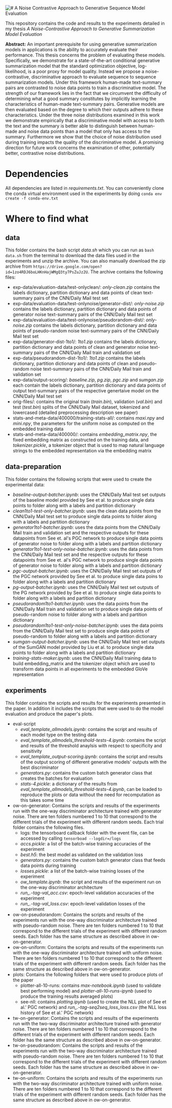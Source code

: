 ![# A Noise Contrastive Approach to Generative Sequence Model Evaluation](https://github.com/peglegpete/gen-seq-noise/blob/master/git-title.png)

This repository contains the code and results to the experiments detailed in my thesis *A Noise-Contrastive Approach to Generative Summarization Model Evaluation*

**Abstract:** An important prerequisite for using generative summarization models in applications is the ability to accurately evaluate their performance. This thesis concerns the problem of evaluating these models. Specifically, we demonstrate for a state-of-the-art conditional generative summarization model that the standard optimization objective, log-likelihood, is a poor proxy for model quality. Instead we propose a noise-contrastive, discriminative approach to evaluate sequence to sequence summarization models. Under this framework human-made text-summary pairs are contrasted to noise data points to train a discriminative model. The strength of our framework lies in the fact that we circumvent the difficulty of determining what a good summary constitutes by implicitly learning the characteristics of human-made text-summary pairs. Generative models are then evaluated based on the degree to which their outputs adhere to these characteristics. Under the three noise distributions examined in this work we demonstrate empirically that a discriminative model with access to both the text and the summary is better able to distinguish between human-made and noise data points than a model that only has access to the summary. Furthermore we show that the choice of noise distribution used during training impacts the quality of the discriminative model. A promising direction for future work concerns the examination of other, potentially better, contrastive noise distributions.
# Dependencies
All dependencies are listed in *requirements.txt*. You can conveniently clone the conda virtual environment used in the experiments by doing `conda env create -f conda-env.txt`

# Where to find what
## data
This folder contains the bash script *data.sh* which you can run as `bash data.sh` from the terminal to download the data files used in the experiments and unzip the archive. You can also manually download the zip archive from `https://drive.google.com/open?id=1zo4RDJ6boLHKnHajWMgQ3ty7PsZuJz2U`. The archive contains the following files:
- exp-data/evaluation-data/test-onlyclean/: *only-clean.zip* contains the labels dictionary, partition dictionary and data points of clean text-summary pairs of the CNN/Daily Mail test set
- exp-data/evaluation-data/test-onlynoise/generator-dist/: *only-noise.zip* contains the labels dictionary, partition dictionary and data points of generator noise text-summary pairs of the CNN/Daily Mail test set
- exp-data/evaluation-data/test-onlynoise/pseudorandom-dist/: *only-noise.zip* contains the labels dictionary, partition dictionary and data points of pseudo-random noise text-summary pairs of the CNN/Daily Mail test set
- exp-data/generator-dist-1to1/: *1to1.zip* contains the labels dictionary, partition dictionary and data points of clean and generator noise text-summary pairs of the CNN/Daily Mail train and validation set
- exp-data/pseudorandom-dist-1to1/: *1to1.zip* contains the labels dictionary, partition dictionary and data points of clean and pseudo-random noise text-summary pairs of the CNN/Daily Mail train and validation set
- exp-data/output-scoring/: *baseline.zip*, *pg.zip*, *pgc.zip* and *sumgan.zip* each contain the labels dictionary, partition dictionary and data points of output text-summary pairs of the respective genertaive model on the CNN/Daily Mail test set
- orig-files/: contains the original train (*train.bin*), validation (*val.bin*) and test (*test.bin*) splits of the CNN/Daily Mail dataset, tokenized and lowercased (detailed preprocessing description see paper)
- stats-and-meta-data/400000/training-stats-all/: contains *maxi.npy* and *mini.npy*, the parameters for the uniform noise as computed on the embedded training data
- stats-and-meta-data/400000/: contains *embedding_matrix.npy*, the fixed embedding matrix as constructed on the training data, and *tokenizer.pickle*, a tokenizer object that is used to map natural language strings to the embedded representation via the embedding matrix

## data-preparation
This folder contains the following scripts that were used to create the experimental data:
- *baseline-output-batcher.ipynb*: uses the CNN/Daily Mail test set outputs of the baseline model provided by See et al. to produce single data points to folder along with a labels and partition dictionary
- *clean1to1-test-only-batcher.ipynb*: uses the clean data points from the CNN/Daily Mail test set to produce single data points to folder along with a labels and partition dictionary
- *generator1to1-batcher.ipynb*: uses the data points from the CNN/Daily Mail train and validation set and the respective outputs for these datapoints from See et. al's PGC network to produce single data points of generator noise to folder along with a labels and partition dictionary
- *generator1to1-test-only-noise-batcher.ipynb*: uses the data points from the CNN/Daily Mail test set and the respective outputs for these datapoints from See et. al's PGC network to produce single data points of generator noise to folder along with a labels and partition dictionary
- *pgc-output-batcher.ipynb*: uses the CNN/Daily Mail test set outputs of the PGC network provided by See et al. to produce single data poins to folder along with a labels and partition dictionary
- *pg-output-batcher.ipynb*: uses the CNN/Daily Mail test set outputs of the PG network provided by See et al. to produce single data points to folder along with a labels and partition dictionary
- *pseudorandom1to1-batcher.ipynb*: uses the data points from the CNN/Daily Mail train and validation set to produce single data points of pseudo-random noise to folder along with a labels and partition dictionary
- *pseudorandom1to1-test-only-noise-batcher.ipynb*: uses the data points from the CNN/Daily Mail test set to produce single data points of pseudo-random to folder along with a labels and partition dictionary
- *sumgan-output-batcher.ipynb*: uses the CNN/Daily Mail test set outputs of the SumGAN model provided by Liu et al. to produce single data points to folder along with a labels and partition dictionary
- *training-stats-maker.ipynb*: uses the CNN/Daily Mail training data to build embedding_matrix and the tokenizer object which are used to transform data points in all experiments to the embedded GloVe representation
## experiments
This folder contains the scripts and results for the experiments presented in the paper. In addition it includes the scripts that were used to do the model evaluation and produce the paper's plots.
- eval-script
  - *eval_template_allmodels.ipynb*: contains the script and results of each model type on the testing data
  - *eval_template_allmodels_threshold-tests-4.ipynb*: contains the script and results of the threshold anaylsis with respect to specificity and sensitivity
  - *eval_template_output-scoring.ipynb*: contains the script and results of the output scoring of different generative models' outputs with the best discriminator
  - *generators.py*: contains the custom batch generator class that creates the batches for evaluation
  - *stats-4.pickle*: a dictionary of the results from *eval_template_allmodels_threshold-tests-4.ipynb*, can be loaded to reproduce the plots or data without the need for recomputation as this takes some time
- ow-on-generator: Contains the scripts and results of the experiments run with the one-way discriminator architecture trained with generator noise. There are ten folders numbered 1 to 10 that correspond to the different trials of the experiment with different random seeds. Each trial folder contains the following files.
  - logs: the tensorboard callback folder with the event file, can be accessed by calling `tensorboad --logdir=/logs`
  - *accs.pickle*: a list of the batch-wise training accuracies of the experiment
  - *best.h5*: the best model as validated on the validation loss
  - *generators.py*: contains the custom batch generator class that feeds data points during training
  - *losses.pickle*: a list of the batch-wise training losses of the experiment
  - *ow_template.ipynb*: the script and results of the experiment run on the one-way discriminator architecture
  - *run_.-tag-val_acc.csv*: epoch-level validation accuracies of the experiment
  - *run_.-tag-val_loss.csv*: epoch-level validation losses of the experiment
- ow-on-pseudorandom: Contains the scripts and results of the experiments run with the one-way discriminator architecture trained with pseudo-random noise. There are ten folders numbered 1 to 10 that correspond to the different trials of the experiment with different random seeds. Each folder has the same structure as described above in ow-on-generator.
- ow-on-uniform: Contains the scripts and results of the experiments run with the one-way discriminator architecture trained with uniform noise. There are ten folders numbered 1 to 10 that correspond to the different trials of the experiment with different random seeds. Each folder has the same structure as described above in ow-on-generator.
- plots: Contains the following folders that were used to produce plots of the paper
  - plotter-all-10-runs: contains *max-notebook.ipynb* (used to validate best performing model) and *plotter-all-10-runs-ipynb* (used to produce the training results averaged plots)
  - see-nll: contains *plotting.ipynb* (used to create the NLL plot of See et al.' PGC network) and *run_.-tag-seq2seq_loss_loss.csv* (the NLL loss history of See et al.' PGC network)
- tw-on-generator: Contains the scripts and results of the experiments run with the two-way discriminator architecture trained with generator noise. There are ten folders numbered 1 to 10 that correspond to the different trials of the experiment with different random seeds. Each folder has the same structure as described above in ow-on-generator.
- tw-on-pseudorandom: Contains the scripts and results of the experiments run with the two-way discriminator architecture trained with pseudo-random noise. There are ten folders numbered 1 to 10 that correspond to the different trials of the experiment with different random seeds. Each folder has the same structure as described above in ow-on-generator.
- tw-on-uniform: Contains the scripts and results of the experiments run with the two-way discriminator architecture trained with uniform noise. There are ten folders numbered 1 to 10 that correspond to the different trials of the experiment with different random seeds. Each folder has the same structure as described above in ow-on-generator.
